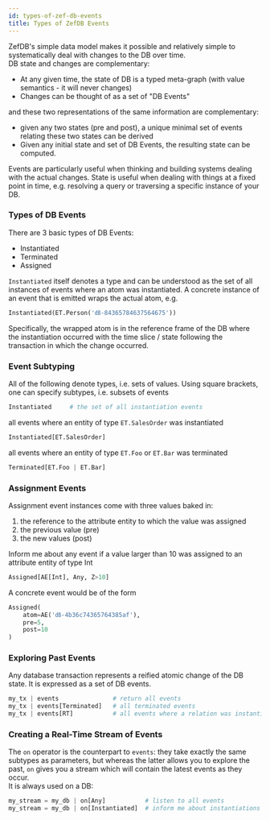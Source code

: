 ```yaml
---
id: types-of-zef-db-events
title: Types of ZefDB Events
---
```


  
ZefDB's simple data model makes it possible and relatively simple to systematically deal with changes to the DB over time.  
DB state and changes are complementary:  
- At any given time, the state of DB is a typed meta-graph (with value semantics - it will never changes)  
- Changes can be thought of as a set of "DB Events"  
  
and these two representations of the same information are complementary:  
- given any two states (pre and post), a unique minimal set of events relating these two states can be derived  
- Given any initial state and set of DB Events, the resulting state can be computed.  
  
Events are particularly useful when thinking and building systems dealing with the actual changes. State is useful when dealing with things at a fixed point in time, e.g. resolving a query or traversing a specific instance of your DB.  
  
   
  
  
### Types of DB Events  
There are 3 basic types of DB Events:  
- Instantiated  
- Terminated  
- Assigned  
  
`Instantiated` itself denotes a type and can be understood as the set of all instances of events where an atom was instantiated. A concrete instance of an event that is emitted wraps the actual atom, e.g.  
```python  
Instantiated(ET.Person('㏈-84365784637564675'))  
```  
Specifically, the wrapped atom is in the reference frame of the DB where the instantiation occurred with the time slice / state following the transaction in which the change occurred.  
  
  
### Event Subtyping  
All of the following denote types, i.e. sets of values. Using square brackets, one can specify subtypes, i.e. subsets of events  
```python  
Instantiated     # the set of all instantiation events  
```  
  
all events where an entity of type `ET.SalesOrder` was instantiated  
```python  
Instantiated[ET.SalesOrder]   
```  
  
all events where an entity of type `ET.Foo` or `ET.Bar` was terminated  
```python  
Terminated[ET.Foo | ET.Bar]  
```  
  
  
### Assignment Events  
Assignment event instances come with three values baked in:  
1. the reference to the attribute entity to which the value was assigned  
2. the previous value (pre)  
3. the new values (post)  
  
Inform me about any event if a value larger than 10 was assigned to an attribute entity of type Int  
```python  
Assigned[AE[Int], Any, Z>10]  
```  
  
A concrete event would be of the form  
```python  
Assigned(  
	atom=AE('㏈-4b36c74365764385af'),  
	pre=5,  
	post=10  
)  
```  
  
  
### Exploring Past Events  
Any database transaction represents a reified atomic change of the DB state. It is expressed as a set of DB events.  
  
```python  
my_tx | events               # return all events  
my_tx | events[Terminated]   # all terminated events  
my_tx | events[RT]           # all events where a relation was instantiated  
```  
  
  
### Creating a Real-Time Stream of Events  
The `on` operator is the counterpart to `events`: they take exactly the same subtypes as parameters, but whereas the latter allows you to explore the past, `on` gives you a stream which will contain the latest events as they occur.  
It is always used on a DB:  
```python  
my_stream = my_db | on[Any]           # listen to all events  
my_stream = my_db | on[Instantiated]  # inform me about instantiations  
```  
  
  
